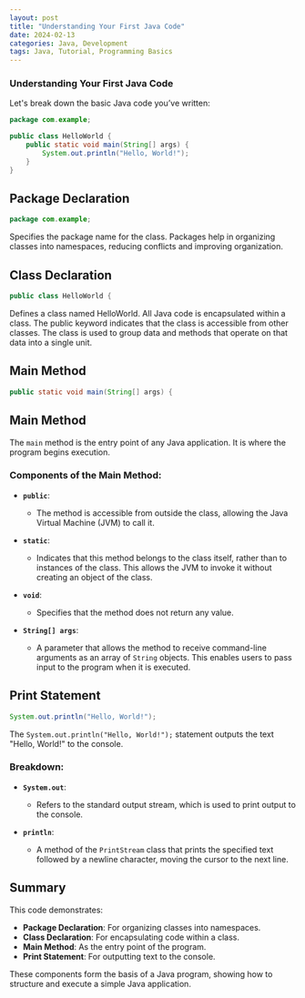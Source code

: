 ```yaml
---
layout: post
title: "Understanding Your First Java Code"
date: 2024-02-13
categories: Java, Development
tags: Java, Tutorial, Programming Basics
---
```


### Understanding Your First Java Code

Let's break down the basic Java code you’ve written:

```java
package com.example;

public class HelloWorld {
    public static void main(String[] args) {
        System.out.println("Hello, World!");
    }
}
```

## Package Declaration

```java
package com.example;
```
Specifies the package name for the class. Packages help in organizing classes into namespaces, reducing conflicts and improving organization.

## Class Declaration

```java
public class HelloWorld {
```
Defines a class named HelloWorld. All Java code is encapsulated within a class. The public keyword indicates that the class is accessible from other classes. The class is used to group data and methods that operate on that data into a single unit.

## Main Method

```java
public static void main(String[] args) {
```
## Main Method

The `main` method is the entry point of any Java application. It is where the program begins execution.

### Components of the Main Method:

- **`public`**:
  - The method is accessible from outside the class, allowing the Java Virtual Machine (JVM) to call it.

- **`static`**:
  - Indicates that this method belongs to the class itself, rather than to instances of the class. This allows the JVM to invoke it without creating an object of the class.

- **`void`**:
  - Specifies that the method does not return any value.

- **`String[] args`**:
  - A parameter that allows the method to receive command-line arguments as an array of `String` objects. This enables users to pass input to the program when it is executed.
## Print Statement

```java
System.out.println("Hello, World!");
```


The `System.out.println("Hello, World!");` statement outputs the text "Hello, World!" to the console.

### Breakdown:

- **`System.out`**:
  - Refers to the standard output stream, which is used to print output to the console.

- **`println`**:
  - A method of the `PrintStream` class that prints the specified text followed by a newline character, moving the cursor to the next line.

## Summary

This code demonstrates:

- **Package Declaration**: For organizing classes into namespaces.
- **Class Declaration**: For encapsulating code within a class.
- **Main Method**: As the entry point of the program.
- **Print Statement**: For outputting text to the console.

These components form the basis of a Java program, showing how to structure and execute a simple Java application.
